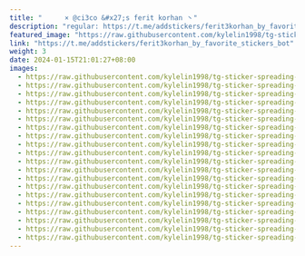 ```yaml
---
title: "ㅤㅤㅤ × @ci3co &#x27;s ferit korhan ⼂"
description: "regular: https://t.me/addstickers/ferit3korhan_by_favorite_stickers_bot"
featured_image: "https://raw.githubusercontent.com/kylelin1998/tg-sticker-spreading-worldwide-images/main/img/47b0644d-e322-4651-a769-df3adc683a63.jpg"
link: "https://t.me/addstickers/ferit3korhan_by_favorite_stickers_bot"
weight: 3
date: 2024-01-15T21:01:27+08:00
images:
  - https://raw.githubusercontent.com/kylelin1998/tg-sticker-spreading-worldwide-images/main/img/47b0644d-e322-4651-a769-df3adc683a63.jpg
  - https://raw.githubusercontent.com/kylelin1998/tg-sticker-spreading-worldwide-images/main/img/c87b77f7-7cf5-4074-8248-544e5dbfb7ac.jpg
  - https://raw.githubusercontent.com/kylelin1998/tg-sticker-spreading-worldwide-images/main/img/f3e12e9f-4a3c-40ab-aa56-2f1a74b903ec.jpg
  - https://raw.githubusercontent.com/kylelin1998/tg-sticker-spreading-worldwide-images/main/img/bee2823d-583c-4393-8176-600419731559.jpg
  - https://raw.githubusercontent.com/kylelin1998/tg-sticker-spreading-worldwide-images/main/img/861a4843-f561-4547-9dbe-00b72f0655c0.jpg
  - https://raw.githubusercontent.com/kylelin1998/tg-sticker-spreading-worldwide-images/main/img/4a4f2f6e-88ec-405b-9043-acf83093103c.jpg
  - https://raw.githubusercontent.com/kylelin1998/tg-sticker-spreading-worldwide-images/main/img/1d0bd033-47cb-4ae6-bb99-bf75972d8d22.jpg
  - https://raw.githubusercontent.com/kylelin1998/tg-sticker-spreading-worldwide-images/main/img/eadac49f-122b-4ae9-9959-ff3b2e21bf61.jpg
  - https://raw.githubusercontent.com/kylelin1998/tg-sticker-spreading-worldwide-images/main/img/88ada1f5-9100-4b3c-be2b-73941a952a20.jpg
  - https://raw.githubusercontent.com/kylelin1998/tg-sticker-spreading-worldwide-images/main/img/92894aaa-f441-4251-a06a-c647e0d458ed.jpg
  - https://raw.githubusercontent.com/kylelin1998/tg-sticker-spreading-worldwide-images/main/img/afe41c81-f202-4701-9166-f0637f3299d2.jpg
  - https://raw.githubusercontent.com/kylelin1998/tg-sticker-spreading-worldwide-images/main/img/798c68d1-c587-48af-abb6-3993e917653b.jpg
  - https://raw.githubusercontent.com/kylelin1998/tg-sticker-spreading-worldwide-images/main/img/0984e671-1f2b-4cb3-b81e-145caa1e0bba.jpg
  - https://raw.githubusercontent.com/kylelin1998/tg-sticker-spreading-worldwide-images/main/img/86a74c2f-256b-4d24-bce2-f4d2beeaeee6.jpg
  - https://raw.githubusercontent.com/kylelin1998/tg-sticker-spreading-worldwide-images/main/img/4446c0b8-0640-4207-bbbf-0bef139d7fbb.jpg
  - https://raw.githubusercontent.com/kylelin1998/tg-sticker-spreading-worldwide-images/main/img/3e28d8dc-92a7-4655-807f-6bf174c1c2b2.jpg
  - https://raw.githubusercontent.com/kylelin1998/tg-sticker-spreading-worldwide-images/main/img/23c70b34-677a-4cd5-9a8e-f5fc52060aa4.jpg
  - https://raw.githubusercontent.com/kylelin1998/tg-sticker-spreading-worldwide-images/main/img/dc2599b5-dd7a-419d-a7d3-423e8a409d08.jpg
  - https://raw.githubusercontent.com/kylelin1998/tg-sticker-spreading-worldwide-images/main/img/c98bb751-fd3f-403a-ada1-a69c418ca37d.jpg
  - https://raw.githubusercontent.com/kylelin1998/tg-sticker-spreading-worldwide-images/main/img/76843fac-5999-4d1d-8ff0-5c1db4c44709.jpg
---
```

